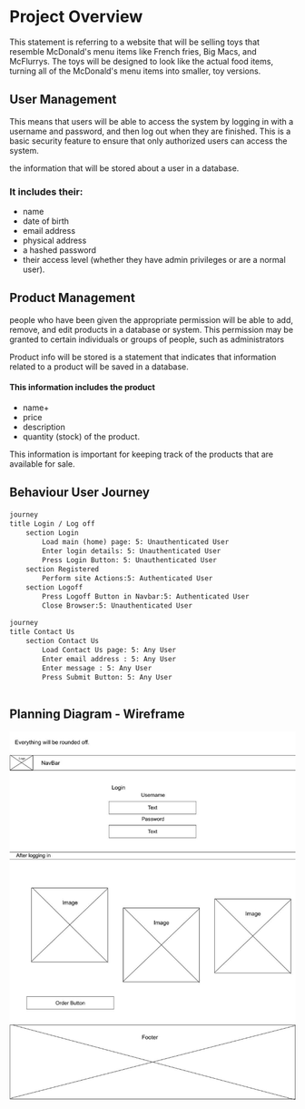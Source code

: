 # Project Overview

This statement is referring to a website that will be selling toys that resemble McDonald's menu items like French fries, Big Macs, and McFlurrys. The toys will be designed to look like the actual food items, turning all of the McDonald's menu items into smaller, toy versions.


## User Management
This means that users will be able to access the system by logging in with a username and password, and then log out when they are finished. This is a basic security feature to ensure that only authorized users can access the system.

the information that will be stored about a user in a database.
### It includes their:
- name 
- date of birth
- email address
- physical address
- a hashed password
- their access level (whether they have admin privileges or are a normal user).


## Product Management
people who have been given the appropriate permission will be able to add, remove, and edit products in a database or system. This permission may be granted to certain individuals or groups of people, such as administrators

Product info will be stored is a statement that indicates that information related to a product will be saved in a database.
#### This information includes the product
- name+
- price
- description
- quantity (stock) of the product. 

This information is important for keeping track of the products that are available for sale.


## Behaviour User Journey 
```mermaid
journey
title Login / Log off
    section Login
        Load main (home) page: 5: Unauthenticated User
        Enter login details: 5: Unauthenticated User
        Press Login Button: 5: Unauthenticated User
    section Registered
        Perform site Actions:5: Authenticated User
    section Logoff
        Press Logoff Button in Navbar:5: Authenticated User
        Close Browser:5: Unauthenticated User
```
```mermaid
journey
title Contact Us
    section Contact Us
        Load Contact Us page: 5: Any User
        Enter email address : 5: Any User
        Enter message : 5: Any User
        Press Submit Button: 5: Any User
    
```
## Planning Diagram - Wireframe
<img src="images/wireframes/main-page.jpg" alt="Main Page wireframe">